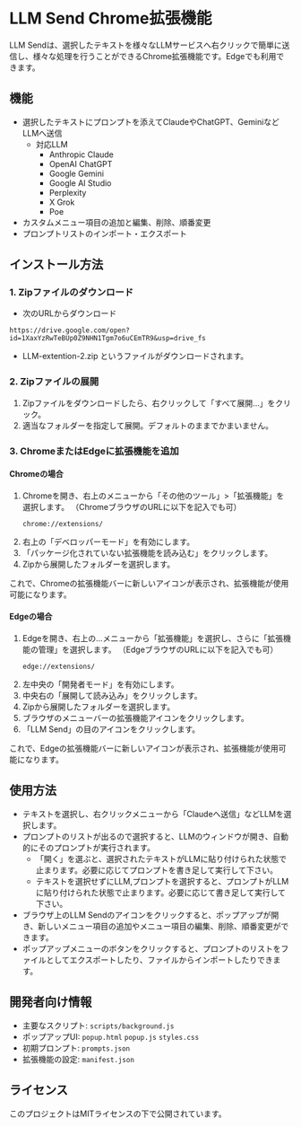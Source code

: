 # LLM Send Chrome拡張機能

LLM Sendは、選択したテキストを様々なLLMサービスへ右クリックで簡単に送信し、様々な処理を行うことができるChrome拡張機能です。Edgeでも利用できます。

## 機能
- 選択したテキストにプロンプトを添えてClaudeやChatGPT、GeminiなどLLMへ送信
  - 対応LLM
    - Anthropic Claude
    - OpenAI ChatGPT
    - Google Gemini
    - Google AI Studio
    - Perplexity
    - X Grok
    - Poe
- カスタムメニュー項目の追加と編集、削除、順番変更
- プロンプトリストのインポート・エクスポート

## インストール方法

### 1. Zipファイルのダウンロード
- 次のURLからダウンロード
```
https://drive.google.com/open?id=1XaxYzRwTeBUp0Z9NHN1Tgm7o6uCEmTR9&usp=drive_fs
```
- LLM-extention-2.zip というファイルがダウンロードされます。

### 2. Zipファイルの展開

1. Zipファイルをダウンロードしたら、右クリックして「すべて展開...」をクリック。
2. 適当なフォルダーを指定して展開。デフォルトのままでかまいません。

### 3. ChromeまたはEdgeに拡張機能を追加
#### Chromeの場合
1. Chromeを開き、右上のメニューから「その他のツール」>「拡張機能」を選択します。
 （ChromeブラウザのURLに以下を記入でも可）
   ```
   chrome://extensions/
   ```
3. 右上の「デベロッパーモード」を有効にします。
4. 「パッケージ化されていない拡張機能を読み込む」をクリックします。
5. Zipから展開したフォルダーを選択します。

これで、Chromeの拡張機能バーに新しいアイコンが表示され、拡張機能が使用可能になります。

#### Edgeの場合
1. Edgeを開き、右上の...メニューから「拡張機能」を選択し、さらに「拡張機能の管理」を選択します。
 （EdgeブラウザのURLに以下を記入でも可）
   ```
   edge://extensions/
   ```
3. 左中央の「開発者モード」を有効にします。
4. 中央右の「展開して読み込み」をクリックします。
5. Zipから展開したフォルダーを選択します。
6. ブラウザのメニューバーの拡張機能アイコンをクリックします。
7. 「LLM Send」の目のアイコンをクリックします。

これで、Edgeの拡張機能バーに新しいアイコンが表示され、拡張機能が使用可能になります。

## 使用方法
- テキストを選択し、右クリックメニューから「Claudeへ送信」などLLMを選択します。
- プロンプトのリストが出るので選択すると、LLMのウィンドウが開き、自動的にそのプロンプトが実行されます。
  - 「開く」を選ぶと、選択されたテキストがLLMに貼り付けられた状態で止まります。必要に応じてプロンプトを書き足して実行して下さい。
  - テキストを選択せずにLLM,プロンプトを選択すると、プロンプトがLLMに貼り付けられた状態で止まります。必要に応じて書き足して実行して下さい。
- ブラウザ上のLLM Sendのアイコンをクリックすると、ポップアップが開き、新しいメニュー項目の追加やメニュー項目の編集、削除、順番変更ができます。
- ポップアップメニューのボタンをクリックすると、プロンプトのリストをファイルとしてエクスポートしたり、ファイルからインポートしたりできます。

## 開発者向け情報
- 主要なスクリプト: `scripts/background.js`
- ポップアップUI: `popup.html` `popup.js` `styles.css`
- 初期プロンプト: `prompts.json`
- 拡張機能の設定: `manifest.json`

## ライセンス
このプロジェクトはMITライセンスの下で公開されています。
